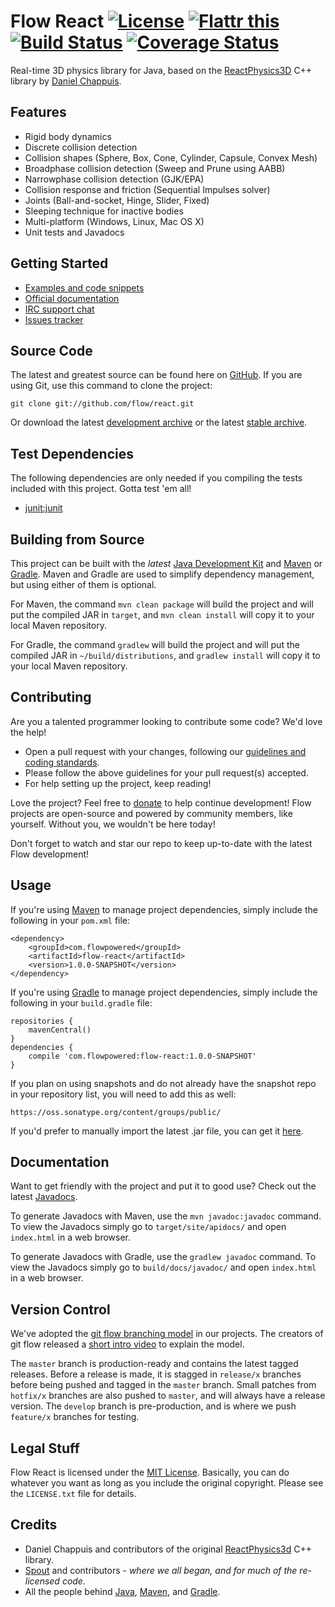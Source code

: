 # Flow React [![License](http://img.shields.io/badge/license-MIT-lightgrey.svg?style=flat)][License] [![Flattr this](http://img.shields.io/badge/flattr-donate-lightgrey.svg?style=flat)][Donate] [![Build Status](http://img.shields.io/travis/flow/react/develop.svg?style=flat)](https://travis-ci.org/flow/react) [![Coverage Status](http://img.shields.io/coveralls/flow/react/develop.svg?style=flat)](https://coveralls.io/r/flow/react)

Real-time 3D physics library for Java, based on the [ReactPhysics3D](https://code.google.com/p/reactphysics3d/) C++ library by [Daniel Chappuis](http://www.danielchappuis.ch/). 

## Features
* Rigid body dynamics
* Discrete collision detection
* Collision shapes (Sphere, Box, Cone, Cylinder, Capsule, Convex Mesh)
* Broadphase collision detection (Sweep and Prune using AABB)
* Narrowphase collision detection (GJK/EPA)
* Collision response and friction (Sequential Impulses solver)
* Joints (Ball-and-socket, Hinge, Slider, Fixed)
* Sleeping technique for inactive bodies
* Multi-platform (Windows, Linux, Mac OS X)
* Unit tests and Javadocs

## Getting Started
* [Examples and code snippets](https://github.com/flow/examples/tree/master/react)
* [Official documentation](#documentation)
* [IRC support chat](http://kiwiirc.com/client/irc.esper.net/flow)
* [Issues tracker](https://github.com/flow/react/issues)

## Source Code
The latest and greatest source can be found here on [GitHub](https://github.com/flow/react). If you are using Git, use this command to clone the project:

    git clone git://github.com/flow/react.git

Or download the latest [development archive](https://github.com/flow/react/archive/develop.zip) or the latest [stable archive](https://github.com/flow/react/archive/master.zip).

## Test Dependencies
The following dependencies are only needed if you compiling the tests included with this project. Gotta test 'em all!
* [junit:junit](https://oss.sonatype.org/#nexus-search;gav~junit~junit~~~)

## Building from Source
This project can be built with the _latest_ [Java Development Kit](http://oracle.com/technetwork/java/javase/downloads) and [Maven](https://maven.apache.org/) or [Gradle](https://www.gradle.org/). Maven and Gradle are used to simplify dependency management, but using either of them is optional.

For Maven, the command `mvn clean package` will build the project and will put the compiled JAR in `target`, and `mvn clean install` will copy it to your local Maven repository.

For Gradle, the command `gradlew` will build the project and will put the compiled JAR in `~/build/distributions`, and `gradlew install` will copy it to your local Maven repository.

## Contributing
Are you a talented programmer looking to contribute some code? We'd love the help!

* Open a pull request with your changes, following our [guidelines and coding standards](CONTRIBUTING.md).
* Please follow the above guidelines for your pull request(s) accepted.
* For help setting up the project, keep reading!

Love the project? Feel free to [donate] to help continue development! Flow projects are open-source and powered by community members, like yourself. Without you, we wouldn't be here today!

Don't forget to watch and star our repo to keep up-to-date with the latest Flow development!

## Usage
If you're using [Maven](https://maven.apache.org/download.html) to manage project dependencies, simply include the following in your `pom.xml` file:

    <dependency>
        <groupId>com.flowpowered</groupId>
        <artifactId>flow-react</artifactId>
        <version>1.0.0-SNAPSHOT</version>
    </dependency>

If you're using [Gradle](https://www.gradle.org/) to manage project dependencies, simply include the following in your `build.gradle` file:

    repositories {
        mavenCentral()
    }
    dependencies {
        compile 'com.flowpowered:flow-react:1.0.0-SNAPSHOT'
    }

If you plan on using snapshots and do not already have the snapshot repo in your repository list, you will need to add this as well:

    https://oss.sonatype.org/content/groups/public/

If you'd prefer to manually import the latest .jar file, you can get it [here](https://github.com/flow/react/releases).

## Documentation
Want to get friendly with the project and put it to good use? Check out the latest [Javadocs](https://flowpowered.com/react).

To generate Javadocs with Maven, use the `mvn javadoc:javadoc` command. To view the Javadocs simply go to `target/site/apidocs/` and open `index.html` in a web browser.

To generate Javadocs with Gradle, use the `gradlew javadoc` command. To view the Javadocs simply go to `build/docs/javadoc/` and open `index.html` in a web browser.

## Version Control
We've adopted the [git flow branching model](http://nvie.com/posts/a-successful-git-branching-model/) in our projects. The creators of git flow released a [short intro video](http://vimeo.com/16018419) to explain the model.

The `master` branch is production-ready and contains the latest tagged releases. Before a release is made, it is stagged in `release/x` branches before being pushed and tagged in the `master` branch. Small patches from `hotfix/x` branches are also pushed to `master`, and will always have a release version. The `develop` branch is pre-production, and is where we push `feature/x` branches for testing.

## Legal Stuff
Flow React is licensed under the [MIT License][License]. Basically, you can do whatever you want as long as you include the original copyright. Please see the `LICENSE.txt` file for details.

## Credits
* Daniel Chappuis and contributors of the original [ReactPhysics3d](https://code.google.com/p/reactphysics3d/) C++ library.
* [Spout](https://spout.org/) and contributors - *where we all began, and for much of the re-licensed code.*
* All the people behind [Java](http://www.oracle.com/technetwork/java/index.html), [Maven](https://maven.apache.org/), and [Gradle](https://www.gradle.org/).

[Donate]: https://flattr.com/submit/auto?user_id=spout&url=https://github.com/flow/react&title=Flow+React&language=Java&tags=github&category=software
[License]: https://tldrlegal.com/l/mit
